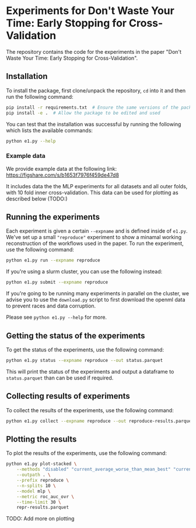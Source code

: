 # Experiments for Don't Waste Your Time: Early Stopping for Cross-Validation
The repository contains the code for the experiments in the paper
"Don't Waste Your Time: Early Stopping for Cross-Validation".


## Installation
To install the package, first clone/unpack the repository, `cd` into it and
then run the following command:
```bash
pip install -r requirements.txt  # Ensure the same versions of the packages
pip install -e .  # Allow the package to be edited and used
```

You can test that the installation was successful by running the following
which lists the available commands:
```bash
python e1.py --help
```

### Example data
We provide example data at the following link: https://figshare.com/s/b1653f7976f459de47d8

It includes data the the MLP experiments for all datasets and all outer folds, with 10 fold inner cross-validation.
This data can be used for plotting as described below (TODO:)

## Running the experiments
Each experiment is given a certain `--expname` and is defined inside of `e1.py`.
We've set up a small `"reproduce"` experiment to show a minamal working reconstruction
of the workflows used in the paper. To run the experiment, use the following command:
```bash
python e1.py run --expname reproduce
```

If you're using a slurm cluster, you can use the following instead:
```bash
python e1.py submit --expname reproduce
```

If you're going to be running many experiments in parallel on the cluster, we advise
you to use the `download.py` script to first download the openml data to prevent races and
data corruption.

Please see `python e1.py --help` for more.

## Getting the status of the experiments
To get the status of the experiments, use the following command:
```bash
python e1.py status --expname reproduce --out status.parquet
```

This will print the status of the experiments and output a dataframe to `status.parquet`
than can be used if required.

## Collecting results of experiments
To collect the results of the experiments, use the following command:
```bash
python e1.py collect --expname reproduce --out reproduce-results.parquet
```

## Plotting the results
To plot the results of the experiments, use the following command:
```bash
python e1.py plot-stacked \
    --methods "disabled" "current_average_worse_than_mean_best" "current_average_worse_than_best_worst_split" \
    --outpath . \
    --prefix reproduce \
    --n-splits 10 \
    --model mlp \
    --metric roc_auc_ovr \
    --time-limit 30 \
    repr-results.parquet
```

TODO: Add more on plotting
